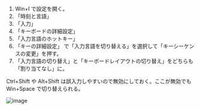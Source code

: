 1. Win+I で設定を開く。
2. 「時刻と言語」
3. 「入力」
4. 「キーボードの詳細設定」
5. 「入力言語のホットキー」
6. 「キーの詳細設定」 で「入力言語を切り替える」を選択して「キーシーケンスの変更」を押す。
7. 「入力言語の切り替え」と「キーボードレイアウトの切り替え」をどちらも「割り当てなし」に。

Ctrl+Shift や Alt+Shift は誤入力しやすいので無効にしておく。ここが無効でも Win+Space で切り替えられる。

![image](https://github.com/user-attachments/assets/e772bb00-2701-4d2c-9a33-37405d0db0c6)
